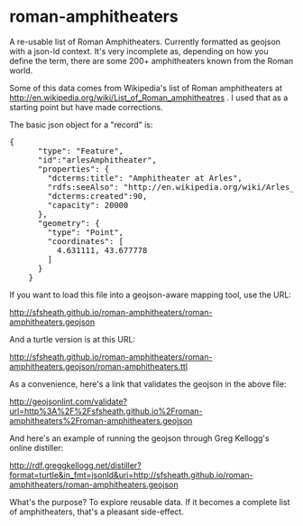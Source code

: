 roman-amphitheaters
===================

A re-usable list of Roman Amphitheaters. Currently formatted as geojson with a json-ld context. It's very incomplete as, depending on how you define the term, there are some 200+ amphitheaters known from the Roman world.

Some of this data comes from Wikipedia's list of Roman amphitheaters at http://en.wikipedia.org/wiki/List_of_Roman_amphitheatres . I used that as a starting point but have made corrections.

The basic json object for a "record" is:

<pre>
{
      "type": "Feature",
      "id":"arlesAmphitheater",
      "properties": {
        "dcterms:title": "Amphitheater at Arles",
        "rdfs:seeAlso": "http://en.wikipedia.org/wiki/Arles_Amphitheatre",
        "dcterms:created":90,
        "capacity": 20000
      },
      "geometry": {
        "type": "Point",
        "coordinates": [
          4.631111, 43.677778  
        ]
      }
    }
</pre>

If you want to load this file into a geojson-aware mapping tool, use the URL:

 http://sfsheath.github.io/roman-amphitheaters/roman-amphitheaters.geojson
 
And a turtle version is at this URL:

 http://sfsheath.github.io/roman-amphitheaters/roman-amphitheaters.geojson/roman-amphitheaters.ttl

As a convenience, here's a link that validates the geojson in the above file:

 http://geojsonlint.com/validate?url=http%3A%2F%2Fsfsheath.github.io%2Froman-amphitheaters%2Froman-amphitheaters.geojson

And here's an example of running the geojson through Greg Kellogg's online distiller:
 
 http://rdf.greggkellogg.net/distiller?format=turtle&in_fmt=jsonld&uri=http://sfsheath.github.io/roman-amphitheaters/roman-amphitheaters.geojson

 

 
What's the purpose? To explore reusable data. If it becomes a complete list of amphitheaters, that's a pleasant side-effect.
